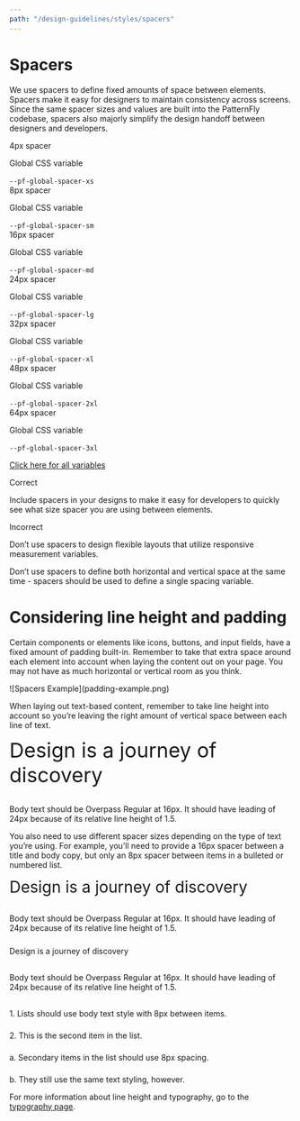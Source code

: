```yaml
---
path: "/design-guidelines/styles/spacers"
---
```


# Spacers
We use spacers to define fixed amounts of space between elements. Spacers make it easy for designers to maintain consistency across screens. Since the same spacer sizes and values are built into the PatternFly codebase, spacers also majorly simplify the design handoff between designers and developers.

<div class="pf-u-display-flex pf-u-flex-direction-row pf-u-mb-lg">
  <div class="spacer4">
  </div>
  <div class="pf-u-display-flex pf-u-flex-direction-column">
    <div class="spacerTitle">4px spacer</div>
    <div class="pf-u-display-flex pf-u-flex-direction-row">
      <p class="pf-u-my-0 pf-u-mr-sm">Global CSS variable </p>
      <code>--pf-global-spacer-xs</code>
    </div>
  </div>
</div>

<div class="pf-u-display-flex pf-u-flex-direction-row pf-u-mb-lg">
  <div class="spacer8">
  </div>
  <div class="pf-u-display-flex pf-u-flex-direction-column">
    <div class="spacerTitle">8px spacer</div>
    <div class="pf-u-display-flex pf-u-flex-direction-row">
      <p class="pf-u-my-0 pf-u-mr-sm">Global CSS variable </p>
      <code>--pf-global-spacer-sm</code>
    </div>
  </div>
</div>

<div class="pf-u-display-flex pf-u-flex-direction-row pf-u-mb-lg">
  <div class="spacer16">
  </div>
  <div class="pf-u-display-flex pf-u-flex-direction-column">
    <div class="spacerTitle">16px spacer</div>
    <div class="pf-u-display-flex pf-u-flex-direction-row">
      <p class="pf-u-my-0 pf-u-mr-sm">Global CSS variable </p>
      <code>--pf-global-spacer-md</code>
    </div>
  </div>
</div>

<div class="pf-u-display-flex pf-u-flex-direction-row pf-u-mb-lg">
  <div class="spacer24">
  </div>
  <div class="pf-u-display-flex pf-u-flex-direction-column">
    <div class="spacerTitle">24px spacer</div>
    <div class="pf-u-display-flex pf-u-flex-direction-row">
      <p class="pf-u-my-0 pf-u-mr-sm">Global CSS variable </p>
      <code>--pf-global-spacer-lg</code>
    </div>
  </div>
</div>

<div class="pf-u-display-flex pf-u-flex-direction-row pf-u-mb-lg">
  <div class="spacer32">
  </div>
  <div class="pf-u-display-flex pf-u-flex-direction-column">
    <div class="spacerTitle">32px spacer</div>
    <div class="pf-u-display-flex pf-u-flex-direction-row">
      <p class="pf-u-my-0 pf-u-mr-sm">Global CSS variable </p>
      <code>--pf-global-spacer-xl</code>
    </div>
  </div>
</div>

<div class="pf-u-display-flex pf-u-flex-direction-row pf-u-mb-lg">
  <div class="spacer48">
  </div>
  <div class="pf-u-display-flex pf-u-flex-direction-column">
    <div class="spacerTitle">48px spacer</div>
    <div class="pf-u-display-flex pf-u-flex-direction-row">
      <p class="pf-u-my-0 pf-u-mr-sm">Global CSS variable </p>
      <code>--pf-global-spacer-2xl</code>
    </div>
  </div>
</div>

<div class="pf-u-display-flex pf-u-flex-direction-row pf-u-mb-lg">
  <div class="spacer64">
  </div>
  <div class="pf-u-display-flex pf-u-flex-direction-column">
    <div class="spacerTitle">64px spacer</div>
    <div class="pf-u-display-flex pf-u-flex-direction-row">
      <p class="pf-u-my-0 pf-u-mr-sm">Global CSS variable </p>
      <code>--pf-global-spacer-3xl</code>
    </div>
  </div>
</div>

<a href="/documentation/react/css-variables">Click here for all variables</a>
<div class="pf-u-display-flex demo pf-u-my-3xl pf-u-p-xl">
  <div class="pf-u-display-flex pf-u-flex-direction-column pf-u-mr-3xl">
    <div class="h4 correct">
      <i class="fas fa-check-circle"></i>
      Correct
    </div>
    <p>
      Include spacers in your designs to make it easy for developers to quickly see what size spacer you are using between elements.
    </p>
  </div>
  <div class="pf-u-display-flex pf-u-flex-direction-column">
    <div class="h4 incorrect">
      <i class="fas fa-exclamation-triangle"></i>
      Incorrect
    </div>
      <p>
        Don’t use spacers to design flexible layouts that utilize responsive measurement variables.
      </p>
      <p>
        Don’t use spacers to define both horizontal and vertical space at the same time - spacers should be used to define a single spacing variable.
      </p>
  </div>
</div>

<h1 class="pf-c-title pf-m-2xl">Considering line height and padding</h1>
<p>
  Certain components or elements like icons, buttons, and input fields, have a fixed amount of padding built-in. Remember to take that extra space around each element into account when laying the content out on your page. You may not have as much horizontal or vertical room as you think.
</p>
![Spacers Example](padding-example.png)
<p class="pf-u-mt-3xl">
  When laying out text-based content, remember to take line height into account so you’re leaving the right amount of vertical space between each line of text.
</p>

<div class="border" style="font-size: 36px; width: 510px;">
  Design is a journey of discovery
</div>
<div class="spacer16" style="height: 16px;">
</div>
<p class="border" style="width: 510px;">
  Body text should be Overpass Regular at 16px. It should have leading of 24px because of its relative line height of 1.5.
</p>

<p class="pf-u-mt-3xl">
  You also need to use different spacer sizes depending on the type of text you’re using. For example, you’ll need to provide a 16px spacer between a title and body copy, but only an 8px spacer between items in a bulleted or numbered list.
</p>

<div class="border" style="font-size: 28px">
  Design is a journey of discovery
</div>
<div class="spacer16" style="height: 16px;">
</div>
<p class="border" style="margin-bottom: 0;">
  Body text should be Overpass Regular at 16px. It should have leading of 24px because of its relative line height of 1.5.
</p>
<div class="spacer24" style="height: 24px;">
</div>
<div class="h2 border">
  Design is a journey of discovery
</div>
<div class="spacer16" style="height: 16px;">
</div>
<p class="border" style="margin-bottom: 0;">
  Body text should be Overpass Regular at 16px. It should have leading of 24px because of its relative line height of 1.5.
</p>
<div class="spacer16" style="height: 16px;">
</div>
<p class="border" style="margin-bottom: 0;">
  1. Lists should use body text style with 8px between items.
</p>
<div class="spacer8" style="height: 8px;">
</div>
<p class="border" style="margin-bottom: 0;">
  2. This is the second item in the list.
</p>
<div class="spacer8" style="height: 8px;">
</div>
<p class="border" style="margin-bottom: 0;">
  a. Secondary items in the list should use 8px spacing.
</p>
<div class="spacer8" style="height: 8px;">
</div>
<p class="border" style="margin-bottom: 0;">
  b. They still use the same text styling, however.
</p>

<p class="pf-u-my-3xl">For more information about line height and typography, go to the <a href="https://www.patternfly.org/v4/design-guidelines/styles/typography">typography page</a>.</p>
